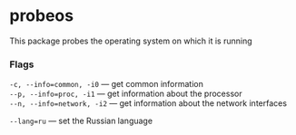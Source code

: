 # probeos

This package probes the operating system on which it is running

### Flags

```-c, --info=common, -i0``` — get common information  
```--p, --info=proc, -i1``` — get information about the processor  
```--n, --info=network, -i2``` — get information about the network interfaces  

```--lang=ru``` — set the Russian language
